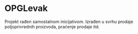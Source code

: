 # OPGLevak
Projekt rađen samostalnom inicijativom. Izrađen u svrhu prodaje poljoprivrednih proizvoda, praćenje prodaje itd.
